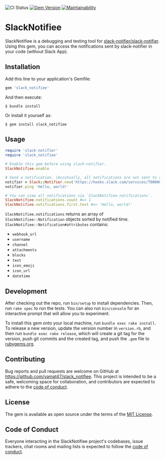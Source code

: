 ![CI Status](https://github.com/yamat47/slack_notifiee/actions/workflows/main.yml/badge.svg) [![Gem Version](https://badge.fury.io/rb/slack_notifiee.svg)](https://badge.fury.io/rb/slack_notifiee) [![Maintainability](https://api.codeclimate.com/v1/badges/d65ff4f4ab461f8ee938/maintainability)](https://codeclimate.com/github/yamat47/slack_notifiee/maintainability)

# SlackNotifiee
SlackNotifiee is a debugging and testing tool for [slack-notifier/slack-notifier](https://github.com/slack-notifier/slack-notifier). Using this gem, you can access the notifications sent by slack-notifier in your code (without Slack App).

## Installation
Add this line to your application's Gemfile:

```ruby
gem 'slack_notifiee'
```

And then execute:

```
$ bundle install
```

Or install it yourself as:

```
$ gem install slack_notifiee
```

## Usage
```ruby
require 'slack-notifier'
require 'slack_notifiee'

# Enable this gem before using slack-notifier.
SlackNotifiee.enable

# Send a notification. (Accutually, all notifications are not sent to slack but stored as local file.)
notifier = Slack::Notifier.new('https://hooks.slack.com/services/T00000000/B00000000/XXXXXXXXXXXXXXXXXXXXXXXX')
notifier.ping 'Hello, world!'

# You can view all notifications via `SlackNotifiee.notifications`.
SlackNotifiee.notifications.count #=> 1
SlackNotifiee.notifications.first.text #=> 'Hello, world!'
```

`SlackNotifiee.notifications` returns an array of `SlackNotifiee::Notification` objects sorted by notified time. `SlackNotifiee::Notification#attributes` contains:

* `webhook_url`
* `username`
* `channel`
* `attachments`
* `blocks`
* `text`
* `icon_emoji`
* `icon_url`
* `datetime`

## Development
After checking out the repo, run `bin/setup` to install dependencies. Then, run `rake spec` to run the tests. You can also run `bin/console` for an interactive prompt that will allow you to experiment.

To install this gem onto your local machine, run `bundle exec rake install`. To release a new version, update the version number in `version.rb`, and then run `bundle exec rake release`, which will create a git tag for the version, push git commits and the created tag, and push the `.gem` file to [rubygems.org](https://rubygems.org).

## Contributing
Bug reports and pull requests are welcome on GitHub at https://github.com/yamat47/slack_notifiee. This project is intended to be a safe, welcoming space for collaboration, and contributors are expected to adhere to the [code of conduct](https://github.com/[USERNAME]/slack_notifiee/blob/main/CODE_OF_CONDUCT.md).

## License
The gem is available as open source under the terms of the [MIT License](https://opensource.org/licenses/MIT).

## Code of Conduct
Everyone interacting in the SlackNotifiee project's codebases, issue trackers, chat rooms and mailing lists is expected to follow the [code of conduct](https://github.com/yamat47/slack_notifiee/blob/main/CODE_OF_CONDUCT.md).
